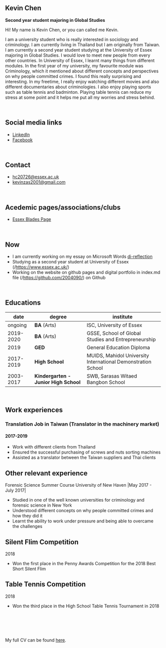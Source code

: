 ## Kevin Chen
**Second year student majoring in Global Studies**  

Hi! My name is Kevin Chen, or you can called me Kevin.  

I am a university student who is really interested in sociology and criminology. I am currently living in Thailand but I am originally from Taiwan. I am currently a second year student studying at the University of Essex majoring in Global Studies. I would love to meet new people from every other countries. In University of Essex, I learnt many things from different modules. In the first year of my university, my favourite module was Criminology, which it mentioned about different concepts and perspectives on why people committed crimes. I found this really surprising and interesting. In my freetime, I really enjoy watching different movies and also different documentaries about criminologies. I also enjoy playing sports such as table tennis and badminton. Playing table tennis can reduce my stress at some point and it helps me put all my worries and stress behind.  


<br>

## Social media links
- [LinkedIn](https://www.linkedin.com/in/kevin-chen-3703b4200/)
- [Facebook](https://www.facebook.com/horngyaw.chen)


<br>

## Contact
- hc20726@essex.ac.uk
- kevinzas2001@gmail.com

<br>

## Acedemic pages/associations/clubs
- [Essex Blades Page](https://www.essexstudent.com/tabletennis/)


<br>

## Now
- I am currently working on my essay on Microsoft Words [di-reflection](di-reflection.md)
- Studying as a second year student at University of Essex (/https://www.essex.ac.uk/)
- Working on the website on github pages and digital portfolio in index.md file (/https://github.com/2004090/) on Github


<br>

## Educations

| date | degree | institute |
--- | --- | ---
|ongoing|**BA** (Arts) |ISC, University of Essex|
| 2019-2020 | **BA** (Arts) | GSSE, School of Global Studies and Entrepreneurship |
|   2019    | **GED** | General Education Diploma |
| 2017-2019 | **High School** | MUIDS, Mahidol University International Demonstration School
| 2003-2017 | **Kindergarten - Junior High School** | SWB, Sarasas Witaed Bangbon School  |

<br>

## Work experiences
### Translation Job in Taiwan (Translator in the machinery market)
#### 2017-2019
 - Work with different clients from Thailand
 - Ensured the successful purchasing of screws and nuts sorting machines
 - Assisted as a translator between the Taiwan suppliers and Thai clients
  
 
## Other relevant experience

Forensic Science Summer Course
University of New Haven |May 2017 - July 2017|
- Studied in one of the well known universities for criminology and forensic science in New York  
- Understood different concepts on why people committed crimes and how they did it 
- Learnt the ability to work under pressure and being able to overcame the challenges 

## Silent Flim Competition
   2018
- Won the first place in the Penny Awards Competition for the 2018 Best Short Silent Flim

## Table Tennis Competition 
   2018
- Won the third place in the High School Table Tennis Tournament in 2018


<br>


<br><br> 

My full CV can be found [here](https://2004090.github.io/CS220-AU-portfolio/).
